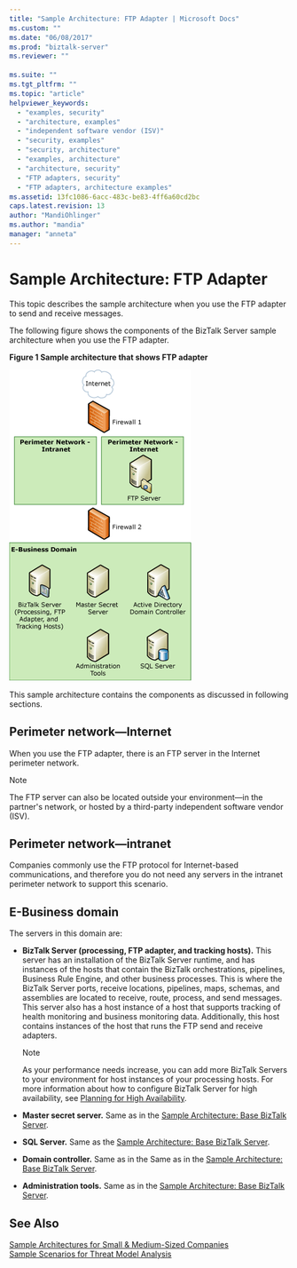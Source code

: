 ```yaml
---
title: "Sample Architecture: FTP Adapter | Microsoft Docs"
ms.custom: ""
ms.date: "06/08/2017"
ms.prod: "biztalk-server"
ms.reviewer: ""

ms.suite: ""
ms.tgt_pltfrm: ""
ms.topic: "article"
helpviewer_keywords: 
  - "examples, security"
  - "architecture, examples"
  - "independent software vendor (ISV)"
  - "security, examples"
  - "security, architecture"
  - "examples, architecture"
  - "architecture, security"
  - "FTP adapters, security"
  - "FTP adapters, architecture examples"
ms.assetid: 13fc1086-6acc-483c-be83-4ff6a60cd2bc
caps.latest.revision: 13
author: "MandiOhlinger"
ms.author: "mandia"
manager: "anneta"
---
```

# Sample Architecture: FTP Adapter
This topic describes the sample architecture when you use the FTP adapter to send and receive messages.  
  
 The following figure shows the components of the BizTalk Server sample architecture when you use the FTP adapter.  
  
 **Figure 1 Sample architecture that shows FTP adapter**  
  
 ![Sample architecture for FTP adapter](../core/media/tdi-sec-refarch-ftp.gif "TDI_Sec_RefArch_FTP")  
  
 This sample architecture contains the components as discussed in following sections.  
  
## Perimeter network―Internet  
 When you use the FTP adapter, there is an FTP server in the Internet perimeter network.  
  
> [!NOTE]
>  The FTP server can also be located outside your environment—in the partner's network, or hosted by a third-party independent software vendor (ISV).  
  
## Perimeter network―intranet  
 Companies commonly use the FTP protocol for Internet-based communications, and therefore you do not need any servers in the intranet perimeter network to support this scenario.  
  
## E-Business domain  
 The servers in this domain are:  
  
-   **BizTalk Server (processing, FTP adapter, and tracking hosts).** This server has an installation of the BizTalk Server runtime, and has instances of the hosts that contain the BizTalk orchestrations, pipelines, Business Rule Engine, and other business processes. This is where the BizTalk Server ports, receive locations, pipelines, maps, schemas, and assemblies are located to receive, route, process, and send messages. This server also has a host instance of a host that supports tracking of health monitoring and business monitoring data. Additionally, this host contains instances of the host that runs the FTP send and receive adapters.  
  
    > [!NOTE]
    >  As your performance needs increase, you can add more BizTalk Servers to your environment for host instances of your processing hosts. For more information about how to configure BizTalk Server for high availability, see [Planning for High Availability](../core/planning-for-high-availability3.md).  
  
-   **Master secret server.** Same as in the [Sample Architecture: Base BizTalk Server](../core/sample-architecture-base-biztalk-server.md).  
  
-   **SQL Server.** Same as the [Sample Architecture: Base BizTalk Server](../core/sample-architecture-base-biztalk-server.md).  
  
-   **Domain controller.** Same as in the Same as in the [Sample Architecture: Base BizTalk Server](../core/sample-architecture-base-biztalk-server.md).  
  
-   **Administration tools.** Same as in the [Sample Architecture: Base BizTalk Server](../core/sample-architecture-base-biztalk-server.md).  
  
## See Also  
 [Sample Architectures for Small & Medium-Sized Companies](../core/sample-architectures-for-small-medium-sized-companies.md)   
 [Sample Scenarios for Threat Model Analysis](../core/sample-scenarios-for-threat-model-analysis.md)